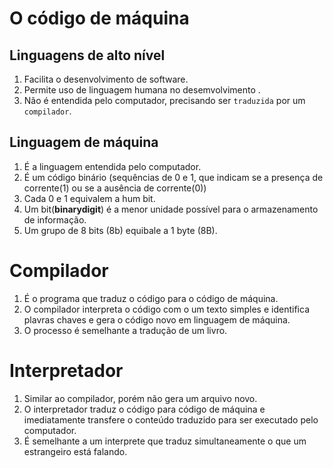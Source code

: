 # O código de máquina

## Linguagens de alto nível

1. Facilita o desenvolvimento de software.
1. Permite uso de linguagem humana no desemvolvimento .
1. Não é entendida pelo computador, precisando ser `traduzida` por um `compilador`.

## Linguagem de máquina

1. É a linguagem entendida pelo computador.
1. É um código binário (sequências de 0 e 1, que indicam se a presença de corrente(1) ou se a ausência de corrente(0)) 
1. Cada 0 e 1 equivalem a hum bit.
1. Um bit(**binarydigit**) é a menor unidade possível para o armazenamento de informação.
1. Um grupo de 8 bits (8b) equibale a 1 byte (8B).

# Compilador

1. É o programa que traduz o código para o código de máquina.
1. O compilador interpreta o código com o um texto simples e identifica plavras chaves e gera o código novo em linguagem de máquina.
1. O processo é semelhante a tradução de um livro.

# Interpretador

1. Similar ao compilador, porém não gera um arquivo novo.
1. O interpretador traduz o código para código de máquina e imediatamente transfere o conteúdo traduzido para ser executado pelo computador.
1. É semelhante a um interprete que traduz simultaneamente o que um estrangeiro está falando. 